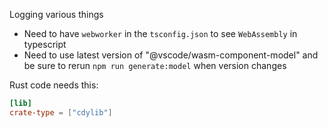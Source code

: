 Logging various things

* Need to have `webworker` in the `tsconfig.json` to see `WebAssembly` in typescript
* Need to use latest version of "@vscode/wasm-component-model" and be sure to rerun `npm run generate:model` when version changes

Rust code needs this:

```toml
[lib]
crate-type = ["cdylib"]
```
